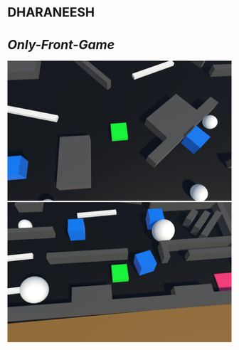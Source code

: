 # DHARANEESH
# _Only-Front-Game_


<tr>
    <td valign="top"><img src="./Screenshot 2024-02-15 153206.png"/></td>
</tr>

<tr>
    <td valign="top"><img src="./Screenshot 2024-02-15 192500.png"/></td>
<tr>